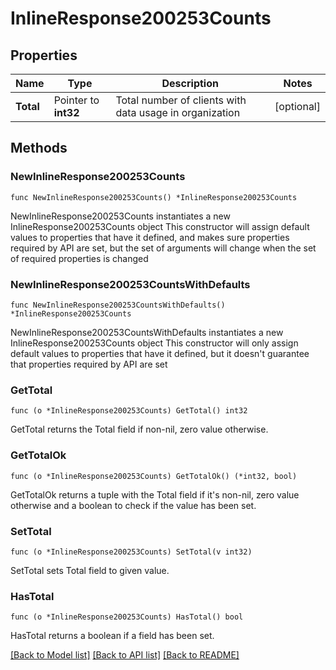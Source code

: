 # InlineResponse200253Counts

## Properties

Name | Type | Description | Notes
------------ | ------------- | ------------- | -------------
**Total** | Pointer to **int32** | Total number of clients with data usage in organization | [optional] 

## Methods

### NewInlineResponse200253Counts

`func NewInlineResponse200253Counts() *InlineResponse200253Counts`

NewInlineResponse200253Counts instantiates a new InlineResponse200253Counts object
This constructor will assign default values to properties that have it defined,
and makes sure properties required by API are set, but the set of arguments
will change when the set of required properties is changed

### NewInlineResponse200253CountsWithDefaults

`func NewInlineResponse200253CountsWithDefaults() *InlineResponse200253Counts`

NewInlineResponse200253CountsWithDefaults instantiates a new InlineResponse200253Counts object
This constructor will only assign default values to properties that have it defined,
but it doesn't guarantee that properties required by API are set

### GetTotal

`func (o *InlineResponse200253Counts) GetTotal() int32`

GetTotal returns the Total field if non-nil, zero value otherwise.

### GetTotalOk

`func (o *InlineResponse200253Counts) GetTotalOk() (*int32, bool)`

GetTotalOk returns a tuple with the Total field if it's non-nil, zero value otherwise
and a boolean to check if the value has been set.

### SetTotal

`func (o *InlineResponse200253Counts) SetTotal(v int32)`

SetTotal sets Total field to given value.

### HasTotal

`func (o *InlineResponse200253Counts) HasTotal() bool`

HasTotal returns a boolean if a field has been set.


[[Back to Model list]](../README.md#documentation-for-models) [[Back to API list]](../README.md#documentation-for-api-endpoints) [[Back to README]](../README.md)


